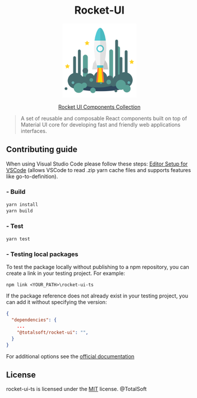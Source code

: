 <!--
 Copyright (c) TotalSoft.
 This source code is licensed under the MIT license.
-->

<h1 align="center">Rocket-UI</h1>

<p align="center">
  <a href="https://osstotalsoft.github.io/rocket-ui-ts">
    <img width="200" src="src/stories/assets/img/rocket.png">
  </a>
</p>

<p align="center">
  <a href="https://osstotalsoft.github.io/rocket-ui-ts">Rocket UI Components Collection</a>
</p>

> A set of reusable and composable React components built on top of Material UI core for developing fast and friendly web applications interfaces.

## Contributing guide

When using Visual Studio Code please follow these steps: [Editor Setup for VSCode](https://yarnpkg.com/getting-started/editor-sdks#vscode) (allows VSCode to read .zip yarn cache files and supports features like go-to-definition).

### - Build

```javascript
yarn install
yarn build
```

### - Test

```javascript
yarn test
```

### - Testing local packages

To test the package locally without publishing to a npm repository, you can create a link in your testing project. For example:

```shell
npm link <YOUR_PATH>\rocket-ui-ts
```

If the package reference does not already exist in your testing project, you can add it without specifying the version:

```json
{
  "dependencies": {
    ...
    "@totalsoft/rocket-ui": "",
  }
}
```

For additional options see the [official documentation](https://docs.npmjs.com/cli/v8/commands/npm-link)

## License

rocket-ui-ts is licensed under the [MIT](LICENSE) license. @TotalSoft
